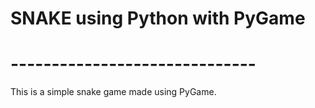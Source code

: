 # SNAKE using Python with PyGame
# ------------------------------

This is a simple snake game made using PyGame.
